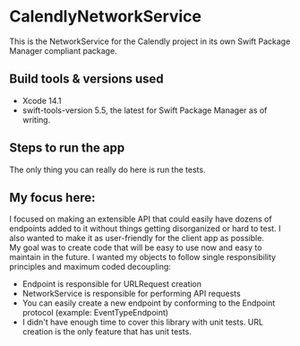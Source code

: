 # CalendlyNetworkService

This is the NetworkService for the Calendly project in its own Swift Package Manager compliant package.

## Build tools & versions used
- Xcode 14.1
- swift-tools-version 5.5, the latest for Swift Package Manager as of writing.

## Steps to run the app
The only thing you can really do here is run the tests.  
## My focus here:
I focused on making an extensible API that could easily have dozens of endpoints added to it without things getting disorganized or hard to test.  I also wanted to make it as user-friendly for the client app as possible.  
My goal was to create code that will be easy to use now and easy to maintain in the future. 
I wanted my objects to follow single responsibility principles and maximum coded decoupling:
- Endpoint is responsible for URLRequest creation
- NetworkService is responsible for performing API requests
- You can easily create a new endpoint by conforming to the Endpoint protocol (example: EventTypeEndpoint)
- I didn't have enough time to cover this library with unit tests. URL creation is the only feature that has unit tests. 

